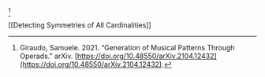 [^@giraudoGenerationMusicalPatterns2021]


[^@giraudoGenerationMusicalPatterns2021]: Giraudo, Samuele. 2021. “Generation of Musical Patterns Through Operads.” arXiv. [https://doi.org/10.48550/arXiv.2104.12432](https://doi.org/10.48550/arXiv.2104.12432).


[[Detecting Symmetries of All Cardinalities]]
